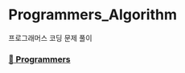 # Programmers_Algorithm

프로그래머스 코딩 문제 풀이

<a href="https://school.programmers.co.kr/" > <h3>:apple: Programmers </h3> </a>


